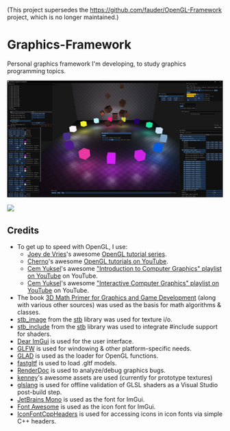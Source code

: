(This project supersedes the https://github.com/fauder/OpenGL-Framework project, which is no longer maintained.)

# Graphics-Framework
Personal graphics framework I'm developing, to study graphics programming topics.

![](Gallery/screenshot_1.png)

![](Gallery/lighting_showcase.gif)

## Credits
- To get up to speed with OpenGL, I use:
  - [Joey de Vries](https://learnopengl.com/About)'s awesome [OpenGL tutorial series](https://learnopengl.com).
  - [Cherno](https://github.com/TheCherno)'s awesome [OpenGL tutorials on YouTube](https://www.youtube.com/playlist?list=PLlrATfBNZ98foTJPJ_Ev03o2oq3-GGOS2).
  - [Cem Yuksel](https://www.youtube.com/@cem_yuksel)'s awesome ["Introduction to Computer Graphics" playlist on YouTube](https://www.youtube.com/playlist?list=PLplnkTzzqsZTfYh4UbhLGpI5kGd5oW_Hh) on YouTube.
  - [Cem Yuksel](https://www.youtube.com/@cem_yuksel)'s awesome ["Interactive Computer Graphics" playlist on YouTube](https://www.youtube.com/playlist?list=PLplnkTzzqsZS3R5DjmCQsqupu43oS9CFN) on YouTube.
- The book [3D Math Primer for Graphics and Game Development](https://gamemath.com) (along with various other sources) was used as the basis for math algorithms & classes.
- [stb_image](https://github.com/nothings/stb/blob/master/stb_image.h) from the [stb](https://github.com/nothings/stb) library was used for texture i/o.
- [stb_include](https://github.com/nothings/stb/blob/master/stb_include.h) from the [stb](https://github.com/nothings/stb) library was used to integrate #include support for shaders.
- [Dear ImGui](https://github.com/ocornut/imgui) is used for the user interface.
- [GLFW](https://www.glfw.org/) is used for windowing & other platform-specific needs.
- [GLAD](https://github.com/Dav1dde/glad) is used as the loader for OpenGL functions.
- [fastgltf](https://github.com/spnda/fastgltf) is used to load .gltf models.
- [RenderDoc](https://renderdoc.org/) is used to analyze/debug graphics bugs.
- [kenney](https://kenney.nl/)'s awesome assets are used (currently for prototype textures)
- [glslang](https://github.com/KhronosGroup/glslang) is used for offline validation of GLSL shaders as a Visual Studio post-build step.
- [JetBrains Mono](https://www.jetbrains.com/lp/mono/) is used as the font for ImGui.
- [Font Awesome](https://github.com/FortAwesome/Font-Awesome) is used as the icon font for ImGui.
- [IconFontCppHeaders](https://github.com/juliettef/IconFontCppHeaders) is used for accessing icons in icon fonts via simple C++ headers.
